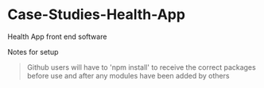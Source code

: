 # Case-Studies-Health-App
Health App front end software

Notes for setup
> Github users will have to 'npm install' to receive the correct packages before use and after any modules have been added by others
